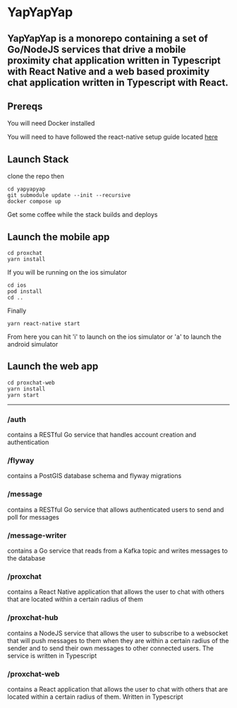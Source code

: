 # YapYapYap

YapYapYap is a monorepo containing a set of Go/NodeJS services that drive a mobile 
proximity chat application written in Typescript with React Native and a web based proximity
chat application written in Typescript with React.
---
## Prereqs
You will need Docker installed

You will need to have followed the react-native setup guide located [here](https://reactnative.dev/docs/environment-setup)

## Launch Stack

clone the repo then

    cd yapyapyap
    git submodule update --init --recursive
    docker compose up

Get some coffee while the stack builds and deploys

## Launch the mobile app

    cd proxchat
    yarn install

If you will be running on the ios simulator

    cd ios
    pod install
    cd ..

Finally

    yarn react-native start
 
From here you can hit 'i' to launch on the ios simulator or 'a' to launch the android simulator

## Launch the web app

    cd proxchat-web
    yarn install
    yarn start
---

### /auth 
contains a RESTful Go service that handles account creation and authentication

### /flyway
contains a PostGIS database schema and flyway migrations

### /message
contains a RESTful Go service that allows authenticated users to send and poll for messages

### /message-writer
contains a Go service that reads from a Kafka topic and writes messages to the database

### /proxchat
contains a React Native application that allows the user to chat with others that
are located within a certain radius of them

### /proxchat-hub 
contains a NodeJS service that allows the user to subscribe to a websocket that
will push messages to them when they are within a certain radius of the sender and to
send their own messages to other connected users. The service is written in Typescript

### /proxchat-web
contains a React application that allows the user to chat with others that
are located within a certain radius of them. Written in Typescript
